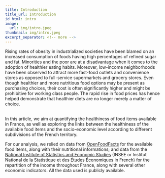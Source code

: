 ```yaml
---
title: Introduction
title_url: Introduction
id_html: intro
image:
  url: img/intro.jpeg
thumbnail: img/intro.jpeg
excerpt_separator: <!-- more -->
---
```

Rising rates of obesity in industrialized societies have been blamed on an increased consumption of foods having high percentages of refined sugar and fat. Minorities and the poor are at a disadvantage when it comes to the adoption of healthier eating habits. Moreover, low-income neighborhoods have been observed to attract more fast-food outlets and convenience stores as opposed to full-service supermarkets and grocery stores. Even though healthier and more nutritious food options may be present as purchasing choices, their cost is often significantly higher and might be prohibitive for working class people. The rapid rise in food prices has hence helped demonstrate that healthier diets are no longer merely a matter of choice.<br /><br />

In this article, we aim at quantifying the healthiness of food items available in France, as well as exploring the links between the healthiness of the available food items and the socio-economic level according to different subdivisions of the French territory.
<!-- more -->

For our analysis, we relied on data from [OpenFoodFacts](https://fr.openfoodfacts.org/) for the available food items, along with their nutritional informations; and data from the [National Institute of Statistics and Economic Studies](https://www.insee.fr/) (INSEE or Institut National de la Statistique et des Études Économiques in French) for the repartition of the income throughout France, along with several other economic indicators. All the data used is publicly available.
